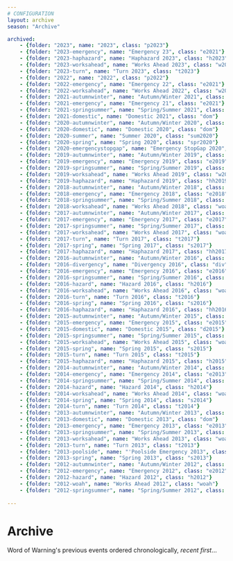 ```yaml
---
# CONFIGURATION
layout: archive
season: "Archive"

archived:
    - {folder: "2023", name: "2023", class: "p2023"}
    - {folder: "2023-emergency", name: "Emergency 23", class: "e2021"}
    - {folder: "2023-haphazard", name: "Haphazard 2023", class: "h2023"}
    - {folder: "2023-worksahead", name: "Works Ahead 2023", class: "w2022"}
    - {folder: "2023-turn", name: "Turn 2023", class: "t2023"}
    - {folder: "2022", name: "2022", class: "p2022"}
    - {folder: "2022-emergency", name: "Emergency 22", class: "e2021"}
    - {folder: "2022-worksahead", name: "Works Ahead 2022", class: "w2022"}
    - {folder: "2021-autumnwinter", name: "Autumn/Winter 2021", class: "aw2021"}
    - {folder: "2021-emergency", name: "Emergency 21", class: "e2021"}
    - {folder: "2021-springsummer", name: "Spring/Summer 2021", class: "ss2021"}
    - {folder: "2021-domestic", name: "Domestic 2021", class: "dom"}
    - {folder: "2020-autumnwinter", name: "Autumn/Winter 2020", class: "aw2020"}
    - {folder: "2020-domestic", name: "Domestic 2020", class: "dom"}
    - {folder: "2020-summer", name: "Summer 2020", class: "sum2020"}
    - {folder: "2020-spring", name: "Spring 2020", class: "spr2020"}
    - {folder: "2020-emergencystopgap", name: "Emergency StopGap 2020", class: "esg2020"}
    - {folder: "2019-autumnwinter", name: "Autumn/Winter 2019", class: "aw2019"}
    - {folder: "2019-emergency", name: "Emergency 2019", class: "e2019"}
    - {folder: "2019-springsummer", name: "Spring/Summer 2019", class: "ss2019"}    
    - {folder: "2019-worksahead", name: "Works Ahead 2019", class: "w2019"}    
    - {folder: "2019-haphazard", name: "Haphazard 2019", class: "hh2019"}
    - {folder: "2018-autumnwinter", name: "Autumn/Winter 2018", class: "aw2018"}
    - {folder: "2018-emergency", name: "Emergency 2018", class: "e2018"}
    - {folder: "2018-springsummer", name: "Spring/Summer 2018", class: "ss2018"}    
    - {folder: "2018-worksahead", name: "Works Ahead 2018", class: "woah"}    
    - {folder: "2017-autumnwinter", name: "Autumn/Winter 2017", class: "aw2017"}
    - {folder: "2017-emergency", name: "Emergency 2017", class: "e2017"}
    - {folder: "2017-springsummer", name: "Spring/Summer 2017", class: "ss2017"}    
    - {folder: "2017-worksahead", name: "Works Ahead 2017", class: "woah"}    
    - {folder: "2017-turn", name: "Turn 2017", class: "t2017"}    
    - {folder: "2017-spring", name: "Spring 2017", class: "s2017"}
    - {folder: "2017-haphazard", name: "Haphazard 2017", class: "hh2017"}
    - {folder: "2016-autumnwinter", name: "Autumn/Winter 2016", class: "aw2016"}    
    - {folder: "2016-divergency", name: "Divergency 2016", class: "div"}    
    - {folder: "2016-emergency", name: "Emergency 2016", class: "e2016"}    
    - {folder: "2016-springsummer", name: "Spring/Summer 2016", class: "ss2016"}    
    - {folder: "2016-hazard", name: "Hazard 2016", class: "h2016"}    
    - {folder: "2016-worksahead", name: "Works Ahead 2016", class: "woah"}    
    - {folder: "2016-turn", name: "Turn 2016", class: "t2016"}    
    - {folder: "2016-spring", name: "Spring 2016", class: "s2016"}
    - {folder: "2016-haphazard", name: "Haphazard 2016", class: "hh2016"}
    - {folder: "2015-autumnwinter", name: "Autumn/Winter 2015", class: "aw2015"}
    - {folder: "2015-emergency", name: "Emergency 2015", class: "e2015"}
    - {folder: "2015-domestic", name: "Domestic 2015", class: "d2015"}
    - {folder: "2015-springsummer", name: "Spring/Summer 2015", class: "ss2015"}    
    - {folder: "2015-worksahead", name: "Works Ahead 2015", class: "woah"}    
    - {folder: "2015-spring", name: "Spring 2015", class: "s2015"}    
    - {folder: "2015-turn", name: "Turn 2015", class: "t2015"}    
    - {folder: "2015-haphazard", name: "Haphazard 2015", class: "h2015"}    
    - {folder: "2014-autumnwinter", name: "Autumn/Winter 2014", class: "aw2014"}    
    - {folder: "2014-emergency", name: "Emergency 2014", class: "e2013"}    
    - {folder: "2014-springsummer", name: "Spring/Summer 2014", class: "ss2014"}    
    - {folder: "2014-hazard", name: "Hazard 2014", class: "h2014"}    
    - {folder: "2014-worksahead", name: "Works Ahead 2014", class: "woah"}    
    - {folder: "2014-spring", name: "Spring 2014", class: "s2014"}
    - {folder: "2014-turn", name: "Turn 2014", class: "t2014"}    
    - {folder: "2013-autumnwinter", name: "Autumn/Winter 2013", class: "aw2013"}
    - {folder: "2013-domestic", name: "Domestic 2013", class: "dom"}
    - {folder: "2013-emergency", name: "Emergency 2013", class: "e2013"}
    - {folder: "2013-springsummer", name: "Spring/Summer 2013", class: "ss2013"}
    - {folder: "2013-worksahead", name: "Works Ahead 2013", class: "woah"}
    - {folder: "2013-turn", name: "Turn 2013", class: "t2013"}
    - {folder: "2013-poolside", name: "'Poolside Emergency 2013", class: "p2013"}
    - {folder: "2013-spring", name: "Spring 2013", class: "s2013"}
    - {folder: "2012-autumnwinter", name: "Autumn/Winter 2012", class: "aw2012"}
    - {folder: "2012-emergency", name: "Emergency 2012", class: "e2012"}
    - {folder: "2012-hazard", name: "Hazard 2012", class: "h2012"}
    - {folder: "2012-woah", name: "Works Ahead 2012", class: "woah"}
    - {folder: "2012-springsummer", name: "Spring/Summer 2012", class: "ss2012"}
    
---
```

# Archive
Word of Warning's previous events ordered chronologically, *recent first*…
